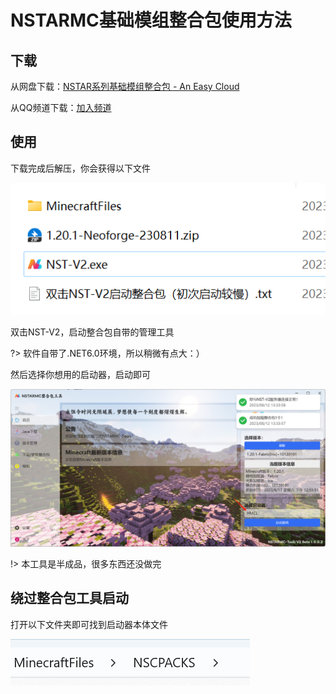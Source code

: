 # NSTARMC基础模组整合包使用方法

## 下载

从网盘下载：[NSTAR系列基础模组整合包 - An Easy Cloud ](https://drive.dnxshare.cn/s/6OjFX)

从QQ频道下载：[加入频道](https://doc.nstarmc.cn/#/?id=QQ频道/群)

## 使用

下载完成后解压，你会获得以下文件

![image-20230812133228424](./assets/image-20230812133228424.png)

双击NST-V2，启动整合包自带的管理工具

?> 软件自带了.NET6.0环境，所以稍微有点大：）

然后选择你想用的启动器，启动即可

![image-20230812133431693](./assets/image-20230812133431693.png)

!> 本工具是半成品，很多东西还没做完

## 绕过整合包工具启动

打开以下文件夹即可找到启动器本体文件

![image-20230812133549137](./assets/image-20230812133549137.png)